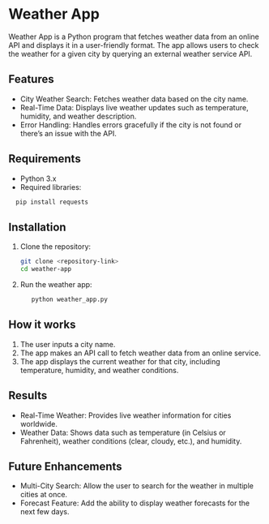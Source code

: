 
# Weather App

Weather App is a Python program that fetches weather data from an online API and displays it in a user-friendly format. The app allows users to check the weather for a given city by querying an external weather service API.
## Features

- City Weather Search: Fetches weather data based on the city name.
- Real-Time Data: Displays live weather updates such as temperature, humidity, and weather description.
- Error Handling: Handles errors gracefully if the city is not found or there’s an issue with the API.
## Requirements

- Python 3.x
- Required libraries:
 ```bash
   pip install requests
 ```
## Installation

1. Clone the repository:

    ```bash
    git clone <repository-link>
    cd weather-app
    ```
    
2. Run the weather app:
     ```bash
        python weather_app.py
## How it works

1. The user inputs a city name.
2. The app makes an API call to fetch weather data from an online service.
3. The app displays the current weather for that city, including temperature, humidity, and weather conditions.
## Results

- Real-Time Weather: Provides live weather information for cities worldwide.
- Weather Data: Shows data such as temperature (in Celsius or Fahrenheit), weather conditions (clear, cloudy, etc.), and humidity.
## Future Enhancements 

- Multi-City Search: Allow the user to search for the weather in multiple cities at once.
- Forecast Feature: Add the ability to display weather forecasts for the next few days.

